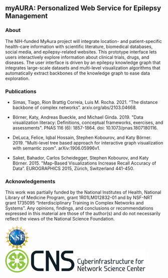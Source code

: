 ## myAURA: Personalized Web Service for Epilepsy Management

<div class="visualizer-anchor"></div>

### About

The NIH-funded MyAura project will integrate location- and patient-specific health-care information with scientific literature, biomedical databases, social media, and epilepsy-related websites. This prototype interface lets users interactively explore information about clinical trials, drugs, and diseases. The user interface is driven by an epilepsy knowledge graph that integrates large-scale datasets and multi-level visualization algorithms that automatically extract backbones of the knowledge graph to ease data exploration.


### Publications

- Simas, Tiago, Rion Brattig Correia, Luis M. Rocha. 2021. “The distance backbone of complex networks”. arxiv.org/abs/2103.04668.

- Börner, Katy, Andreas Bueckle, and Michael Ginda. 2019. "Data visualization literacy: Definitions, conceptual frameworks, exercises, and assessments". PNAS 116 (6): 1857-1864. doi: 10.1073/pnas.1807180116.

- DeLuca, Felice, Iqbal Hossain, Stephen Kobourov, and Katy Börner. 2019. "Multi-level tree based approach for interactive graph visualization with semantic zoom". arXiv:1906.05996v1.

- Saket, Bahador, Carlos Scheidegger, Stephen Kobourov, and Katy Börner. 2015. "Map-Based Visualizations Increase Recall Accuracy of Data”. EUROGRAPHICS 2015, Zürich, Switzerland 441-450.


### Acknowledgements

This work was partially funded by the National Institutes of Health, National Library of Medicine Program, grant 1R01LM012832-01 and by NSF-NRT grant 1735095 “Interdisciplinary Training in Complex Networks and Systems”. Any opinions, findings, and conclusions or recommendations expressed in this material are those of the author(s) and do not necessarily reflect the views of the National Science Foundation.


<img class="page-logo" align="left" height="75" src="assets/logo-nsf.svg">
<img class="page-logo" align="left" height="75" src="assets/logo-cns.svg">